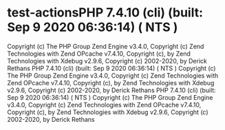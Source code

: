 # test-actionsPHP 7.4.10 (cli) (built: Sep  9 2020 06:36:14) ( NTS )
Copyright (c) The PHP Group
Zend Engine v3.4.0, Copyright (c) Zend Technologies
    with Zend OPcache v7.4.10, Copyright (c), by Zend Technologies
    with Xdebug v2.9.6, Copyright (c) 2002-2020, by Derick Rethans
PHP 7.4.10 (cli) (built: Sep  9 2020 06:36:14) ( NTS )
Copyright (c) The PHP Group
Zend Engine v3.4.0, Copyright (c) Zend Technologies
    with Zend OPcache v7.4.10, Copyright (c), by Zend Technologies
    with Xdebug v2.9.6, Copyright (c) 2002-2020, by Derick Rethans
PHP 7.4.10 (cli) (built: Sep  9 2020 06:36:14) ( NTS )
Copyright (c) The PHP Group
Zend Engine v3.4.0, Copyright (c) Zend Technologies
    with Zend OPcache v7.4.10, Copyright (c), by Zend Technologies
    with Xdebug v2.9.6, Copyright (c) 2002-2020, by Derick Rethans
